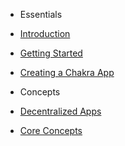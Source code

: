* Essentials

* [Introduction](/essentials/introduction.md)
* [Getting Started](/essentials/getting-started.md)
* [Creating a Chakra App](/essentials/creating-app.md)

* Concepts

* [Decentralized Apps](/concepts/dapps.md)
* [Core Concepts](/concepts/core-concepts.md)
